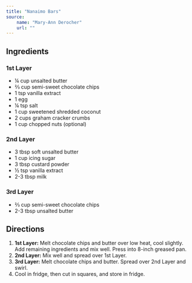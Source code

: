 ```yaml
---
title: "Nanaimo Bars"
source:
    name: "Mary-Ann Derocher"
    url: ""
---
```


## Ingredients

### 1st Layer

-   ¼ cup unsalted butter
-   ⅔ cup semi-sweet chocolate chips
-   1 tsp vanilla extract
-   1 egg
-   ¼ tsp salt
-   1 cup sweetened shredded coconut
-   2 cups graham cracker crumbs
-   1 cup chopped nuts (optional)

### 2nd Layer

-   3 tbsp soft unsalted butter
-   1 cup icing sugar
-   3 tbsp custard powder
-   ½ tsp vanilla extract
-   2-3 tbsp milk

### 3rd Layer

-   ⅔ cup semi-sweet chocolate chips
-   2-3 tbsp unsalted butter

## Directions

1. **1st Layer:** Melt chocolate chips and butter over low heat, cool slightly. Add remaining ingredients and mix well. Press into 8-inch greased pan.
1. **2nd Layer:** Mix well and spread over 1st Layer.
1. **3rd Layer:** Melt chocolate chips and butter. Spread over 2nd Layer and swirl.
1. Cool in fridge, then cut in squares, and store in fridge.

